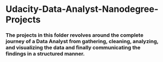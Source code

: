 # Udacity-Data-Analyst-Nanodegree-Projects
### The projects in this folder revolves around the complete journey of a Data Analyst from gathering, cleaning, analyzing, and visualizing the data and finally communicating the findings in a structured manner.
